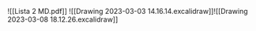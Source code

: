 ![[Lista 2 MD.pdf]]
![[Drawing 2023-03-03 14.16.14.excalidraw]]![[Drawing 2023-03-08 18.12.26.excalidraw]]